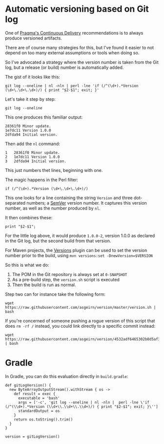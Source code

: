 # Automatic versioning based on Git log

One of [Praqma's Continuous Delivery](http://www.praqma.com/training/code-kickstart/) recommendations 
is to always produce versioned artifacts.

There are of course many strategies for this, but I've found it easier to not depend on too many 
external assumptions or tools when doing so.

So I've advocated a strategy where the version number is taken from the Git log, but a release (or build)
number is automatically added.

The gist of it looks like this:

    git log --oneline | nl -nln | perl -lne 'if (/^(\d+).*Version (\d+\.\d+\.\d+)/) { print "$2-$1"; exit; }'

Let's take it step by step:

    git log --oneline

This one produces this familiar output:

    28361f0 Minor update.
    1e7dc11 Version 1.0.0
    2dfda94 Initial version.

Then add the `nl` command:

    1   28361f0 Minor update.
    2   1e7dc11 Version 1.0.0
    3   2dfda94 Initial version.

This just numbers thet lines, beginning with one.

The magic happens in the Perl filter:

    if (/^(\d+).*Version (\d+\.\d+\.\d+)/)

This one looks for a line containing the string `Version` and three dot-separated numbers; a [SemVer](http://semver.org/) version number.  It captures this version number, as well as the number produced by `nl`.

It then combines these:

    print "$2-$1";

For the little log above, it would produce `1.0.0-2`, version 1.0.0 as declared in the Git log, but the second build from that version.

For Maven projects, the [Versions](http://www.mojohaus.org/versions-maven-plugin/) plugin can be used to set the version number prior to the build, using `mvn versions:set -DnewVersion=$VERSION`

So this is what we do:

1. The POM in the Git repository is always set at `0-SNAPSHOT`
2. As a pre-build step, the `version.sh` script is executed
3. Then the build is run as normal.

Step two can for instance take the following form:

    wget https://raw.githubusercontent.com/asgeirn/version/master/version.sh | bash

If you're concerned of someone pushing a rogue version of this script that does `rm -rf /` instead, you could link directly to a specific commit instead:

    wget https://raw.githubusercontent.com/asgeirn/version/4532adf6465302b0d5af39f26dcaca8cb19bfd42/version.sh | bash

# Gradle

In Gradle, you can do this evaluation directly in `build.gradle`:

    def gitLogVersion() {
      new ByteArrayOutputStream().withStream { os ->
        def result = exec {
          executable = 'bash'
          args = ['-c', 'git log --oneline | nl -nln |  perl -lne \'if (/^(\\d+).*Version (\\d+\\.\\d+\\.\\d+)/) { print "$2-$1"; exit; }\'']
          standardOutput = os
        }
        return os.toString().trim()
      }
    }

    version = gitLogVersion()
